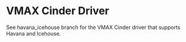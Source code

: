 # VMAX Cinder Driver

See havana_icehouse branch for the VMAX Cinder driver that supports Havana and Icehouse.
